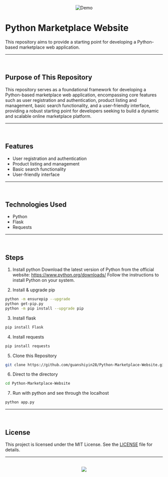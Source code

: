 <div align=center>
  
![Demo](https://github.com/user-attachments/assets/e15154a0-bd7f-44c4-80a1-cac2c855e08c)

</div>

# Python Marketplace Website

This repository aims to provide a starting point for developing a Python-based marketplace web application.

<hr><br>

## Purpose of This Repository

This repository serves as a foundational framework for developing a Python-based marketplace web application, encompassing core features such as user registration and authentication, product listing and management, basic search functionality, and a user-friendly interface, providing a robust starting point for developers seeking to build a dynamic and scalable online marketplace platform.

<hr><br>

## Features

- User registration and authentication
- Product listing and management
- Basic search functionality
- User-friendly interface

<hr><br>

## Technologies Used

- Python
- Flask
- Requests

<hr><br>

## Steps

1. Install python
   Download the latest version of Python from the official website: https://www.python.org/downloads/
   Follow the instructions to install Python on your system.

2. Install & upgrade pip

```bash
python -m ensurepip --upgrade
python get-pip.py
python -m pip install --upgrade pip
```

3. Install flask

```bash
pip install Flask
```

4. Install requests

```bash
pip install requests
```

5. Clone this Repository

```bash
git clone https://github.com/guanshiyin28/Python-Marketplace-Website.git
```

6. Direct to the directory

```bash
cd Python-Marketplace-Website
```

7. Run with python and see through the localhost

```bash
python app.py
```

<hr><br>

## License

This project is licensed under the MIT License. See the [LICENSE](LICENSE) file for details.

<hr><br>

<div align="center">
  <a href="https://www.instagram.com/guanshiyin_/">
     <img src="https://capsule-render.vercel.app/api?type=waving&height=200&color=100:FF0000,20:F0F0F0&section=footer&reversal=false&textBg=false&fontAlignY=50&descAlign=48&descAlignY=59"/>
  </a>
</div>
